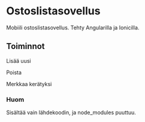 # Ostoslistasovellus

Mobiili ostoslistasovellus. Tehty Angularilla ja Ionicilla. 

## Toiminnot

Lisää uusi

Poista

Merkkaa kerätyksi


### Huom

Sisältää vain lähdekoodin, ja node_modules puuttuu.
